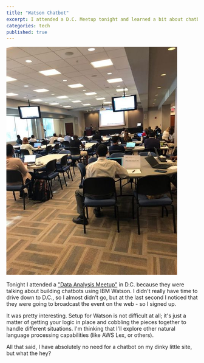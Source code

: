 ```yaml
---
title: "Watson Chatbot"
excerpt: I attended a D.C. Meetup tonight and learned a bit about chatbots.
categories: tech
published: true
---
```

!["D.C. Data Analysis Meetup"](/images/chatbots.jpeg)

Tonight I attended a ["Data Analysis Meetup"](https://www.meetup.com/BDU-WashingtonDC/events/251906773/) in D.C. because they were talking about building chatbots using IBM Watson. I didn't really have time to drive down to D.C., so I almost didn't go, but at the last second I noticed that they were going to broadcast the event on the web - so I signed up. 

It was pretty interesting. Setup for Watson is not difficult at all; it's just a matter of getting your logic in place and cobbling the pieces together to handle different situations. I'm thinking that I'll explore other natural language processing capabilities (like AWS Lex, or others).  

All that said, I have absolutely no need for a chatbot on my dinky little site, but what the hey?
